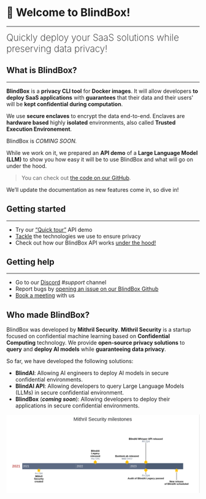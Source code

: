 # 👋 Welcome to BlindBox!
________________________________________________________

<font size="5"><span style="font-weight: 200">
Quickly deploy your SaaS solutions while preserving data privacy!
</font></span>

## What is BlindBox?
________________________________________________________

**BlindBox** is a **privacy CLI tool** for **Docker images**. It will allow developers **to deploy SaaS applications** with **guarantees** that their data and their users' will be **kept confidential during computation**. 

We use **secure enclaves** to encrypt the data end-to-end. Enclaves are **hardware based** highly **isolated** environments, also called **Trusted Execution Environement**. 

BlindBox is *COMING SOON.*

While we work on it, we prepared an **API demo** of a **Large Language Model (LLM)** to show you how easy it will be to use BlindBox and what will go on under the hood.  

> You can check out [the code on our GitHub](https://github.com/mithril-security/blindbox/). 

We’ll update the documentation as new features come in, so dive in!

## Getting started
________________________________________________________

- Try our [“Quick tour”](./docs/getting-started/quick-tour.ipynb) API demo
- [Tackle](./docs/getting-started/confidential_computing.md) the technologies we use to ensure privacy
- Check out how our BlindBox API works [under the hood!](./docs/getting-started/under-the-hood.ipynb)

## Getting help
________________________________________________________

- Go to our [Discord](https://discord.com/invite/TxEHagpWd4) *#support* channel
- Report bugs by [opening an issue on our BlindBox Github](https://github.com/mithril-security/blindbox/issues)
- [Book a meeting](https://calendly.com/contact-mithril-security/15mins?month=2022-11) with us

## Who made BlindBox?

BlindBox was developed by **Mithril Security**. **Mithril Security** is a startup focused on confidential machine learning based on **Confidential Computing** technology. We provide **open-source privacy solutions** to **query** and **deploy AI models** while **guaranteeing data privacy**.

So far, we have developed the following solutions:

- **BlindAI**: Allowing AI engineers to deploy AI models in secure confidential environments.
- **BlindAI API**: Allowing developers to query Large Language Models (LLMs) in secure confidential environment.
- **BlindBox** (***coming soon***): Allowing developers to deploy their applications in secure confidential environments.

![Mithril Timeline](./assets/timeline.png)